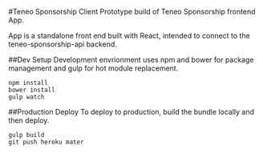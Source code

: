 #Teneo Sponsorship Client
Prototype build of Teneo Sponsorship frontend App.

App is a standalone front end built with React, intended to connect to the teneo-sponsorship-api backend.  
 

##Dev Setup
Development envrionment uses npm and bower for package management and gulp for hot module replacement.

```
npm install
bower install
gulp watch
```

##Production Deploy
To deploy to production, build the bundle locally and then deploy.


```
gulp build
git push heroku mater
```

	